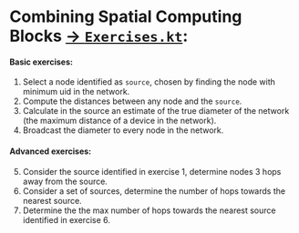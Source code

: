 # Combining Spatial Computing Blocks [-> `Exercises.kt`](src/main/kotlin/collektive/exercises/Exercises.kt):

#### Basic exercises:
1. Select a node identified as `source`, chosen by finding the node with minimum uid in the network. 
2. Compute the distances between any node and the `source`.
3. Calculate in the source an estimate of the true diameter of the network (the maximum distance of a device in the network).
4. Broadcast the diameter to every node in the network.

#### Advanced exercises:
5. Consider the source identified in exercise 1, determine nodes 3 hops away from the source.
6. Consider a set of sources, determine the number of hops towards the nearest source.
7. Determine the the max number of hops towards the nearest source identified in exercise 6.
